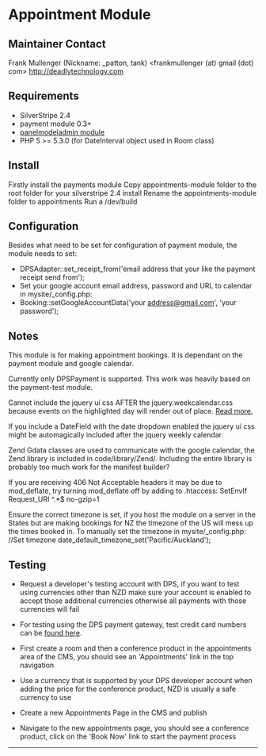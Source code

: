 Appointment Module
========================================

Maintainer Contact
------------------
Frank Mullenger (Nickname: _patton, tank)
<frankmullenger (at) gmail (dot) com>
http://deadlytechnology.com

Requirements
------------
* SilverStripe 2.4
* payment module 0.3+
* [panelmodeladmin module](http://ssorg.bigbird.silverstripe.com/all-other-modules/show/292914)
* PHP 5 >= 5.3.0 (for DateInterval object used in Room class)

Install
-------
Firstly install the payments module
Copy appointments-module folder to the root folder for your silverstripe 2.4 install
Rename the appointments-module folder to appointments
Run a /dev/build

Configuration
-------------
Besides what need to be set for configuration of payment module, the module needs to set:

* DPSAdapter::set_receipt_from('email address that your like the payment receipt send from');
* Set your google account email address, password and URL to calendar in mysite/_config.php:
* Booking::setGoogleAccountData('your address@gmail.com', 'your password');

Notes
-----
This module is for making appointment bookings. It is dependant on the payment module and google calendar.

Currently only DPSPayment is supported. This work was heavily based on the payment-test module.

Cannot include the jquery ui css AFTER the jquery.weekcalendar.css because events on the highlighted day will render out of place. 
[Read more.](http://groups.google.com/group/jquery-week-calendar/browse_thread/thread/2ad5c3b987fb5dd5/738e1b396cdcd7bd?lnk=gst&q=event+not+showing+on+correct+time#738e1b396cdcd7bd)

If you include a DateField with the date dropdown enabled the jquery ui css might be automagically included after the jquery 
weekly calendar.

Zend Gdata classes are used to communicate with the google calendar, the Zend library is included in 
code/library/Zend/. Including the entire library is probably too much work for the manifest builder?

If you are receiving 406 Not Acceptable headers it may be due to mod_deflate, try turning mod_deflate off by adding to .htaccess:
SetEnvIf Request_URI ^.*$ no-gzip=1 

Ensure the correct timezone is set, if you host the module on a server in the States but are making bookings for NZ the 
timezone of the US will mess up the times booked in. To manually set the timezone in mysite/_config.php: 
//Set timezone
date_default_timezone_set('Pacific/Auckland');

Testing
-------
* Request a developer's testing account with DPS, if you want to test using currencies other than NZD make sure your account 
is enabled to accept those additional currencies otherwise all payments with those currencies will fail

* For testing using the DPS payment gateway, test credit card numbers can be [found here](http://www.paymentexpress.com/knowledge_base/faq/developer_faq.html#testing). 

* First create a room and then a conference product in the appointments area of the CMS, you should see an 'Appointments' link 
in the top navigation

* Use a currency that is supported by your DPS developer account when adding the price for the conference product, NZD is usually 
a safe currency to use

* Create a new Appointments Page in the CMS and publish

* Navigate to the new appointments page, you should see a conference product, click on the 'Book Now' link to start the payment process

-----------------------------------------------


